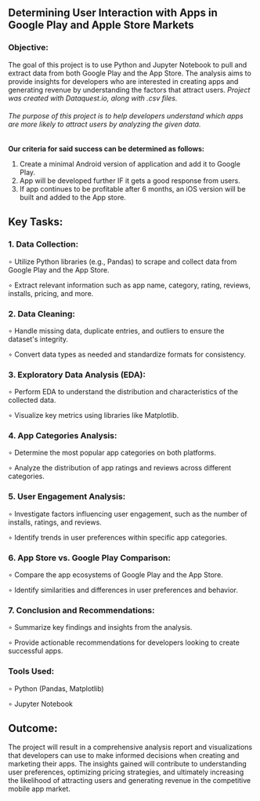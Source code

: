 ## **Determining User Interaction with Apps in Google Play and Apple Store Markets**
### Objective:
The goal of this project is to use Python and Jupyter Notebook to pull and extract data from both Google Play and the App Store. The analysis aims to provide insights for developers who are interested in creating apps and generating revenue by understanding the factors that attract users.
 *Project was created with Dataquest.io, along with .csv files.*

###### The purpose of this project is to help developers understand which apps are more likely to attract users by analyzing the given data.

**Our criteria for said success can be determined as follows:**

1. Create a minimal Android version of application and add it to Google Play.
2. App will be developed further IF it gets a good response from users.
3. If app continues to be profitable after 6 months, an iOS version will be built and added to the App store.


## Key Tasks:

### 1. Data Collection:
∘ Utilize Python libraries (e.g., Pandas) to scrape and collect data from Google Play and the App Store.

∘ Extract relevant information such as app name, category, rating, reviews, installs, pricing, and more.

### 2. Data Cleaning:
∘ Handle missing data, duplicate entries, and outliers to ensure the dataset's integrity.

∘ Convert data types as needed and standardize formats for consistency.

### 3. Exploratory Data Analysis (EDA):
∘ Perform EDA to understand the distribution and characteristics of the collected data.

∘ Visualize key metrics using libraries like Matplotlib.

### 4. App Categories Analysis:
∘ Determine the most popular app categories on both platforms.

∘ Analyze the distribution of app ratings and reviews across different categories.

### 5. User Engagement Analysis:
∘ Investigate factors influencing user engagement, such as the number of installs, ratings, and reviews.

∘ Identify trends in user preferences within specific app categories.

### 6. App Store vs. Google Play Comparison:
∘ Compare the app ecosystems of Google Play and the App Store.

∘ Identify similarities and differences in user preferences and behavior.

### 7. Conclusion and Recommendations:
∘ Summarize key findings and insights from the analysis.

∘ Provide actionable recommendations for developers looking to create successful apps.

### Tools Used:
∘ Python (Pandas, Matplotlib)

∘ Jupyter Notebook

## Outcome:
The project will result in a comprehensive analysis report and visualizations that developers can use to make informed decisions when creating and marketing their apps. The insights gained will contribute to understanding user preferences, optimizing pricing strategies, and ultimately increasing the likelihood of attracting users and generating revenue in the competitive mobile app market.
